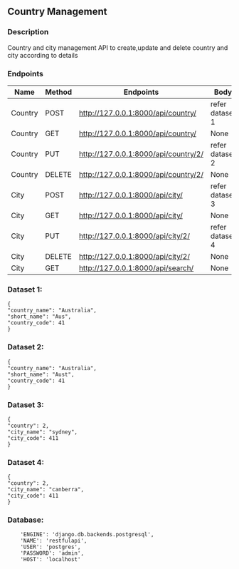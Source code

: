 ## Country Management

### Description
Country and city management API to create,update and delete country and city according to details

### Endpoints

Name          | Method        |               Endpoints                 |      Body            |
------------- | ------------- | --------------------------------------  | -------------------- |
Country       | POST          |  http://127.0.0.1:8000/api/country/     |   refer dataset 1    |       
Country       | GET           |  http://127.0.0.1:8000/api/country/     |   None               |
Country       | PUT           |  http://127.0.0.1:8000/api/country/2/   |   refer dataset 2    |
Country       | DELETE        |  http://127.0.0.1:8000/api/country/2/   |   None               |
City          | POST          |  http://127.0.0.1:8000/api/city/        |   refer dataset 3    |
City          | GET           |  http://127.0.0.1:8000/api/city/        |   None               |
City          | PUT           |  http://127.0.0.1:8000/api/city/2/      |   refer dataset 4    |
City          | DELETE        |  http://127.0.0.1:8000/api/city/2/      |   None               |
City          | GET           |  http://127.0.0.1:8000/api/search/      |   None               |

### Dataset 1:
    {
    "country_name": "Australia",
    "short_name": "Aus",
    "country_code": 41
    }

### Dataset 2:
    {
    "country_name": "Australia",
    "short_name": "Aust",
    "country_code": 41
    }

### Dataset 3:
    {
    "country": 2,
    "city_name": "sydney",
    "city_code": 411
    }

### Dataset 4:
    {
    "country": 2,
    "city_name": "canberra",
    "city_code": 411
    }

### Database:
<!-- Please change credentials accordingly -->
        'ENGINE': 'django.db.backends.postgresql',
        'NAME': 'restfulapi',
        'USER': 'postgres',
        'PASSWORD': 'admin',
        'HOST': 'localhost'


